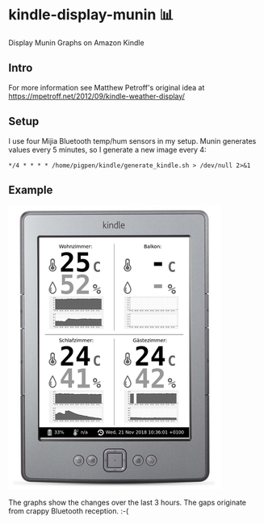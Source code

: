 # kindle-display-munin :bar_chart:
Display Munin Graphs on Amazon Kindle

## Intro

For more information see Matthew Petroff's original idea at https://mpetroff.net/2012/09/kindle-weather-display/

## Setup

I use four Mijia Bluetooth temp/hum sensors in my setup. Munin generates values every 5 minutes, so I generate a new image every 4:

```
*/4 * * * * /home/pigpen/kindle/generate_kindle.sh > /dev/null 2>&1
```

## Example
![Kindle Example](https://github.com/mreymann/kindle-display-munin/blob/master/example.png)

The graphs show the changes over the last 3 hours. The gaps originate from crappy Bluetooth reception. :-(

